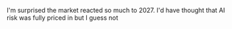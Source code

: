 I'm surprised the market reacted so much to 2027. I'd have thought that AI risk was fully priced in but I guess not


